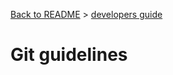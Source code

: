 [Back to README](README.md) > [developers guide](developers_guide.md)

Git guidelines
==============

